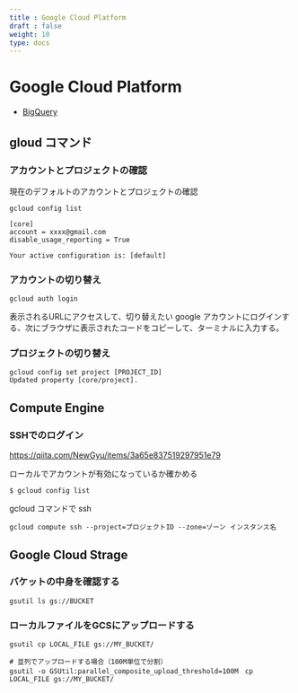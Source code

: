 ```yaml
---
title : Google Cloud Platform
draft : false
weight: 10
type: docs
---
```





# Google Cloud Platform


- [BigQuery](bigquery)



## gloud コマンド

### アカウントとプロジェクトの確認

現在のデフォルトのアカウントとプロジェクトの確認

```
gcloud config list
```
```
[core]
account = xxxx@gmail.com
disable_usage_reporting = True

Your active configuration is: [default]
```

### アカウントの切り替え 

```
gcloud auth login
```

表示されるURLにアクセスして、切り替えたい google アカウントにログインする、次にブラウザに表示されたコードをコピーして、ターミナルに入力する。


### プロジェクトの切り替え

```
gcloud config set project [PROJECT_ID]
Updated property [core/project].
```


## Compute Engine

### SSHでのログイン

https://qiita.com/NewGyu/items/3a65e837519297951e79


ローカルでアカウントが有効になっているか確かめる

```
$ gcloud config list
```

gcloud コマンドで ssh

```
gcloud compute ssh --project=プロジェクトID --zone=ゾーン インスタンス名   
```

## Google Cloud Strage




### バケットの中身を確認する

```
gsutil ls gs://BUCKET
```



### ローカルファイルをGCSにアップロードする

```
gsutil cp LOCAL_FILE gs://MY_BUCKET/

# 並列でアップロードする場合（100M単位で分割）
gsutil -o GSUtil:parallel_composite_upload_threshold=100M　cp LOCAL_FILE gs://MY_BUCKET/
```











